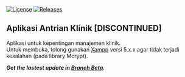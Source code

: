 [![License](https://img.shields.io/github/license/ezralazuardy/ChocoView.svg)](https://github.com/ezralazuardy/aplikasi-antrian-klinik/blob/master/LICENSE) [![Releases](https://img.shields.io/github/v/release/ezralazuardy/aplikasi-antrian-klinik?color=green)](https://github.com/ezralazuardy/aplikasi-antrian-klinik/releases)

## Aplikasi Antrian Klinik [DISCONTINUED]
Aplikasi untuk kepentingan manajemen klinik.<br>
Untuk membuka, tolong gunakan [Xampp](https://www.apachefriends.org/download.html) versi 5.x.x agar tidak terjadi kesalahan (pada library Mcrypt).


<i><b>Get the lastest update in [Branch Beta](https://github.com/ezralazuardy/aplikasi-antrian-klinik/tree/beta).</b></i>
